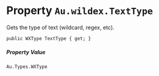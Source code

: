 # Property `Au.wildex.TextType`

Gets the type of text (wildcard, regex, etc).

```
public WXType TextType { get; }
```

##### Property Value

`Au.Types.WXType`